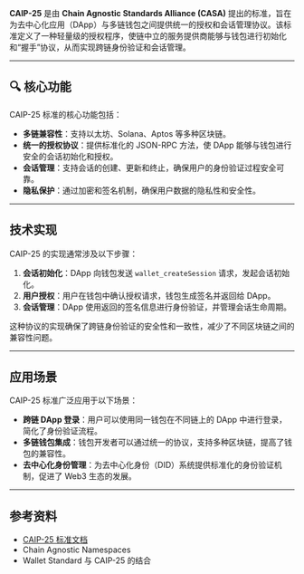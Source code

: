 **CAIP-25** 是由 **Chain Agnostic Standards Alliance (CASA)** 提出的标准，旨在为去中心化应用（DApp）与多链钱包之间提供统一的授权和会话管理协议。该标准定义了一种轻量级的授权程序，使链中立的服务提供商能够与钱包进行初始化和“握手”协议，从而实现跨链身份验证和会话管理。

------

## 🔍 核心功能

CAIP-25 标准的核心功能包括：

- **多链兼容性**：支持以太坊、Solana、Aptos 等多种区块链。
- **统一的授权协议**：提供标准化的 JSON-RPC 方法，使 DApp 能够与钱包进行安全的会话初始化和授权。
- **会话管理**：支持会话的创建、更新和终止，确保用户的身份验证过程安全可靠。
- **隐私保护**：通过加密和签名机制，确保用户数据的隐私性和安全性。

------

## 技术实现

CAIP-25 的实现通常涉及以下步骤：

1. **会话初始化**：DApp 向钱包发送 `wallet_createSession` 请求，发起会话初始化。
2. **用户授权**：用户在钱包中确认授权请求，钱包生成签名并返回给 DApp。
3. **会话管理**：DApp 使用返回的签名信息进行身份验证，并管理会话生命周期。

这种协议的实现确保了跨链身份验证的安全性和一致性，减少了不同区块链之间的兼容性问题。

------

##  应用场景

CAIP-25 标准广泛应用于以下场景：

- **跨链 DApp 登录**：用户可以使用同一钱包在不同链上的 DApp 中进行登录，简化了身份验证流程。
- **多链钱包集成**：钱包开发者可以通过统一的协议，支持多种区块链，提高了钱包的兼容性。
- **去中心化身份管理**：为去中心化身份（DID）系统提供标准化的身份验证机制，促进了 Web3 生态的发展。

------

## 参考资料

- [CAIP-25 标准文档](https://github.com/ChainAgnostic/CAIPs/blob/main/CAIPs/caip-25.md)
- Chain Agnostic Namespaces
- Wallet Standard 与 CAIP-25 的结合



